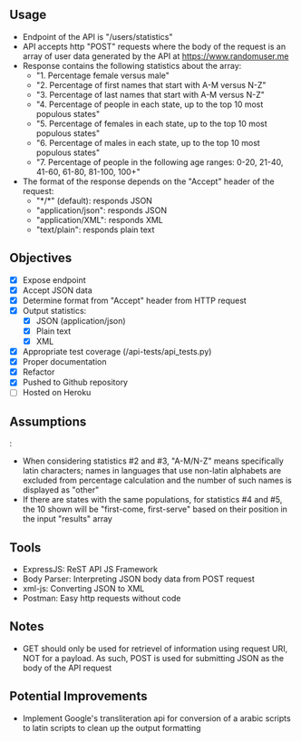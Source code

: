 <h2>Usage</h2>

- Endpoint of the API is "/users/statistics"
- API accepts http "POST" requests where the body of the request is an array of user data generated by the API at https://www.randomuser.me
- Response contains the following statistics about the array:
    - "1. Percentage female versus male"
    - "2. Percentage of first names that start with A-M versus N-Z"
    - "3. Percentage of last names that start with A-M versus N-Z"
    - "4. Percentage of people in each state, up to the top 10 most populous states"
    - "5. Percentage of females in each state, up to the top 10 most populous states"
    - "6. Percentage of males in each state, up to the top 10 most populous states"
    - "7. Percentage of people in the following age ranges: 0-20, 21-40, 41-60, 61-80, 81-100, 100+"
- The format of the response depends on the "Accept" header of the request:
    - "\*/*\" (default): responds JSON
    - "application/json": responds JSON
    - "application/XML": responds XML
    - "text/plain": responds plain text

<h2>Objectives</h2>

- [X] Expose endpoint 
- [X] Accept JSON data
- [X] Determine format from "Accept" header from HTTP request
- [X] Output statistics:
    - [X] JSON (application/json)
    - [X] Plain text
    - [X] XML
- [X] Appropriate test coverage (/api-tests/api_tests.py)
- [X] Proper documentation
- [X] Refactor
- [X] Pushed to Github repository
- [ ] Hosted on Heroku

<h2>Assumptions</h2>:

- When considering statistics #2 and #3, "A-M/N-Z" means specifically latin characters; names in languages that use non-latin alphabets are excluded from percentage calculation and the number of such names is displayed as "other"
- If there are states with the same populations, for statistics #4 and #5, the 10 shown will be "first-come, first-serve" based on their position in the input "results" array
    
<h2>Tools</h2>

- ExpressJS: ReST API JS Framework
- Body Parser: Interpreting JSON body data from POST request
- xml-js: Converting JSON to XML
- Postman: Easy http requests without code


<h2>Notes</h2>

- GET should only be used for retrievel of information using request URI, NOT for a payload. As such, POST is used for submitting JSON as the body of the API request

<h2>Potential Improvements</h2>

- Implement Google's transliteration api for conversion of a arabic scripts to latin scripts to clean up the output formatting

